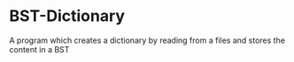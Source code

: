 # BST-Dictionary
A program which creates a dictionary by reading from a files and stores the content in a BST
